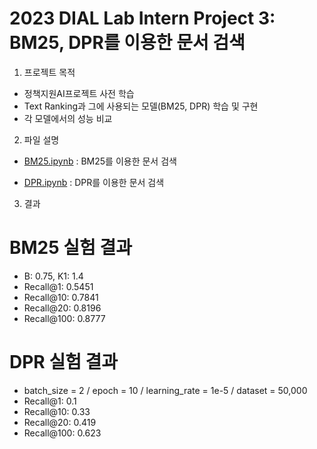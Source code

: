 2023 DIAL Lab Intern Project 3: BM25, DPR를 이용한 문서 검색
==================================================

1. 프로젝트 목적
- 정책지원AI프로젝트 사전 학습
- Text Ranking과 그에 사용되는 모델(BM25, DPR) 학습 및 구현
- 각 모델에서의 성능 비교

2. 파일 설명
- [BM25.ipynb](https://github.com/rinapark19/2023_DIAL/blob/main/Project4/BM25.ipynb)
: BM25를 이용한 문서 검색

- [DPR.ipynb](https://github.com/rinapark19/2023_DIAL/blob/main/Project4/DPR.ipynb)
: DPR를 이용한 문서 검색

3. 결과
# BM25 실험 결과
- B: 0.75, K1: 1.4
- Recall@1: 0.5451
- Recall@10: 0.7841
- Recall@20: 0.8196
- Recall@100: 0.8777

# DPR 실험 결과
- batch_size = 2 / epoch = 10 / learning_rate = 1e-5 / dataset = 50,000
- Recall@1: 0.1
- Recall@10: 0.33
- Recall@20: 0.419
- Recall@100: 0.623